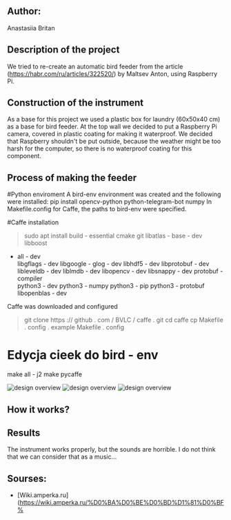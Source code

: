 ## Author:
Anastasiia Britan

## Description of the project

We tried to re-create an automatic bird feeder from the article (https://habr.com/ru/articles/322520/) by Maltsev Anton, using Raspberry Pi.

## Construction of the instrument

As a base for this project we used a plastic box for laundry (60x50x40 cm) as a base for bird feeder. At the top wall we decided to put a Raspberry Pi camera, covered in plastic coating for making it waterproof. We decided that Raspberry shouldn't be put outside, because the weather might be too harsh for the computer, so there is no waterproof coating for this component.


## Process of making the feeder


#Python enviroment
A bird-env environment was created and the following were installed:
pip install opencv-python python-telegram-bot numpy
In Makefile.config for Caffe, the paths to bird-env were specified.

#Caffe installation

> sudo apt install build - essential cmake git libatlas - base - dev libboost
- all - dev \
libgflags - dev libgoogle - glog - dev libhdf5 - dev libprotobuf - dev \
libleveldb - dev liblmdb - dev libopencv - dev libsnappy - dev protobuf -
compiler \
python3 - dev python3 - numpy python3 - pip python3 - protobuf libopenblas -
dev

Caffe was downloaded and configured

> git clone https :// github . com / BVLC / caffe . git
> cd caffe
cp Makefile . config . example Makefile . config
# Edycja cieek do bird - env
make all - j2
make pycaffe









![design overview](IMG_2967.jpeg) 
![design overview](IMG_2968.jpeg) 
![design overview](IMG_2969.jpeg) 



## How it works?



## Results

The instrument works properly, but the sounds are horrible. I do not think that we can consider that as a music...


## Sourses:
- [Wiki.amperka.ru] (https://wiki.amperka.ru/%D0%BA%D0%BE%D0%BD%D1%81%D0%BF%
